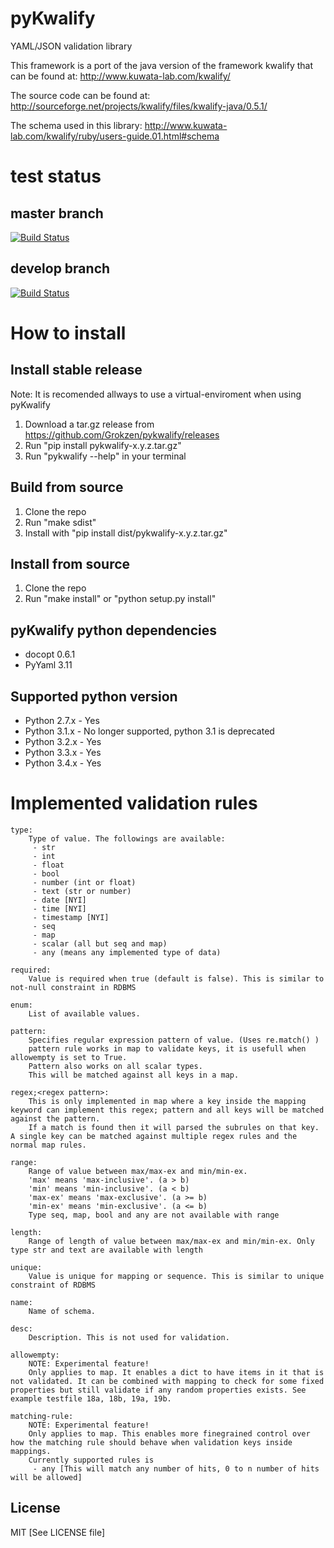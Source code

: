 # pyKwalify

YAML/JSON validation library

This framework is a port of the java version of the framework kwalify that can be found at: http://www.kuwata-lab.com/kwalify/

The source code can be found at: http://sourceforge.net/projects/kwalify/files/kwalify-java/0.5.1/

The schema used in this library: http://www.kuwata-lab.com/kwalify/ruby/users-guide.01.html#schema



# test status


## master branch

[![Build Status](https://travis-ci.org/Grokzen/pykwalify.svg?branch=master)](https://travis-ci.org/Grokzen/pykwalify)


## develop branch

[![Build Status](https://travis-ci.org/Grokzen/pykwalify.svg?branch=develop)](https://travis-ci.org/Grokzen/pykwalify)



# How to install


## Install stable release

Note: It is recomended allways to use a virtual-enviroment when using pyKwalify

1. Download a tar.gz release from https://github.com/Grokzen/pykwalify/releases
2. Run "pip install pykwalify-x.y.z.tar.gz"
3. Run "pykwalify --help" in your terminal



## Build from source

1. Clone the repo
2. Run "make sdist"
3. Install with "pip install dist/pykwalify-x.y.z.tar.gz"



## Install from source

1. Clone the repo
2. Run "make install" or "python setup.py install"



## pyKwalify python dependencies

 - docopt 0.6.1
 - PyYaml 3.11



## Supported python version

 - Python 2.7.x - Yes
 - Python 3.1.x - No longer supported, python 3.1 is deprecated
 - Python 3.2.x - Yes
 - Python 3.3.x - Yes
 - Python 3.4.x - Yes



# Implemented validation rules

```
type:
    Type of value. The followings are available:
     - str
     - int
     - float
     - bool
     - number (int or float)
     - text (str or number)
     - date [NYI]
     - time [NYI]
     - timestamp [NYI]
     - seq
     - map
     - scalar (all but seq and map)
     - any (means any implemented type of data)

required:
    Value is required when true (default is false). This is similar to not-null constraint in RDBMS

enum:
    List of available values.

pattern:
    Specifies regular expression pattern of value. (Uses re.match() )
    pattern rule works in map to validate keys, it is usefull when allowempty is set to True.
    Pattern also works on all scalar types.
    This will be matched against all keys in a map.

regex;<regex pattern>:
    This is only implemented in map where a key inside the mapping keyword can implement this regex; pattern and all keys will be matched against the pattern.
    If a match is found then it will parsed the subrules on that key. A single key can be matched against multiple regex rules and the normal map rules.

range:
    Range of value between max/max-ex and min/min-ex.
    'max' means 'max-inclusive'. (a > b)
    'min' means 'min-inclusive'. (a < b)
    'max-ex' means 'max-exclusive'. (a >= b)
    'min-ex' means 'min-exclusive'. (a <= b)
    Type seq, map, bool and any are not available with range

length:
    Range of length of value between max/max-ex and min/min-ex. Only type str and text are available with length

unique:
    Value is unique for mapping or sequence. This is similar to unique constraint of RDBMS

name:
    Name of schema.

desc:
    Description. This is not used for validation.

allowempty:
    NOTE: Experimental feature!
    Only applies to map. It enables a dict to have items in it that is not validated. It can be combined with mapping to check for some fixed properties but still validate if any random properties exists. See example testfile 18a, 18b, 19a, 19b.

matching-rule:
    NOTE: Experimental feature!
    Only applies to map. This enables more finegrained control over how the matching rule should behave when validation keys inside mappings.
    Currently supported rules is
     - any [This will match any number of hits, 0 to n number of hits will be allowed]
```



## License

MIT [See LICENSE file]
